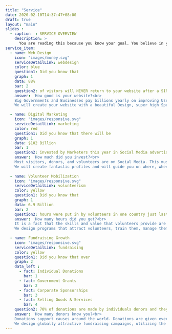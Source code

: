 ```yaml
---
title: "Service"
date: 2020-02-10T14:37:47+08:00
draft: true
layout: "main"
slides :
  - caption  : SERVICE OVERVIEW
    description: >
      You are reading this because you know your goal. You believe in your impact. And now you want to grow that impact. You bring your vision, we'll bring the rest.
service_item: 
  - name: Web Design
    icon: "images/money.svg"
    serviceDetailLink: webdesign
    color: blue
    question1: Did you know that
    graph: 1
    data: 88%
    bar: 2
    question2: of vistors will NEVER return to your website after a SINGLE bad experience?
    answer: 'How good is your website?<br>
    Big Governments and Businesses pay billions yearly on improving User Experience. This MUST be a priority.<br>
    We will create your website with a beautiful Design, super high Speed, hacker-proof Security, and do all of that even better on Mobile Devices.'

  - name: Digital Marketing
    icon: "images/responsive.svg"
    serviceDetailLink: marketing
    color: red
    question1: Did you know that there will be
    graph: 1
    data: $102 Billion
    bar: 1
    question2: invested by Marketers this year in Social Media advertising, more than all other marketing options?
    answer: 'How much did you invest?<br>
    Most visitors, donors, and volunteers are on Social Media. This must be your biggest marketing tool to guarantee your success.<br>
    We will create fantastic profiles and will guide you on where, when, what, and how to post to get exactly what you need.'
 
  - name: Volunteer Mobilization
    icon: "images/responsive.svg"
    serviceDetailLink: volunteerism
    color: yellow
    question1: Did you know that
    graph: 1
    data: 6.9 Billion
    bar: 2
    question2: hours were put in by volunteers in one country just last year alone?
    answer: 'How many hours did you get?<br>
    It is a fact that the skills and value that volunteers provide are immense, not to mention all the actual physical labour they put in.<br>
    We design programs that attract volunteers, train them, manage them, and, best of all, keep them coming back.'
 
  - name: Fundraising Growth
    icon: "images/responsive.svg"
    serviceDetailLink: fundraising
    color: yellow
    question1: Did you know that over
    graph: 2
    data_left :
      - fact: Individual Donations
        bar: 1
      - fact: Government Grants
        bar: 2
      - fact: Corporate Sponsorships
        bar: 3
      - fact: Selling Goods & Services
        bar: 4
    question2: 70% of donations are made by individuals donors and they were attracted by good marketing? 
    answer: 'How many donors know you?<br>
    Donations support causes around the world. Donations are given every moment so aim to bring donors to your cause.<br>
    We design globally attractive fundraising campaigns, utilizing the best technical resources to get, and keep, donors.'
---
```


